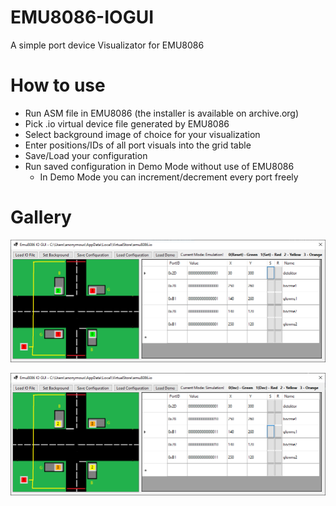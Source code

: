 # EMU8086-IOGUI
A simple port device Visualizator for EMU8086

# How to use
* Run ASM file in EMU8086 (the installer is available on archive.org)
* Pick .io virtual device file generated by EMU8086
* Select background image of choice for your visualization
* Enter positions/IDs of all port visuals into the grid table
* Save/Load your configuration
* Run saved configuration in Demo Mode without use of EMU8086
  * In Demo Mode you can increment/decrement every port freely

# Gallery
![alt text](https://github.com/MrcnPnkrsk/EMU8086-IOGUI/blob/main/VIEWME.PNG)

![alt text](https://github.com/MrcnPnkrsk/EMU8086-IOGUI/blob/main/VIEWME2.png)

